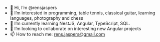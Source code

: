 - 👋 Hi, I’m @rensjaspers
- 👀 I’m interested in programming, table tennis, classical guitar, learning languages, photography and chess
- 🌱 I’m currently learning NestJS, Angular, TypeScript, SQL.
- 💞️ I’m looking to collaborate on interesting new Angular projects
- 📫 How to reach me: rens.jaspers@gmail.com

<!---
rensjaspers/rensjaspers is a ✨ special ✨ repository because its `README.md` (this file) appears on your GitHub profile.
You can click the Preview link to take a look at your changes.
--->
